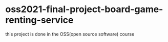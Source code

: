 # oss2021-final-project-board-game-renting-service
this project is done in the OSS(open source software) course 
